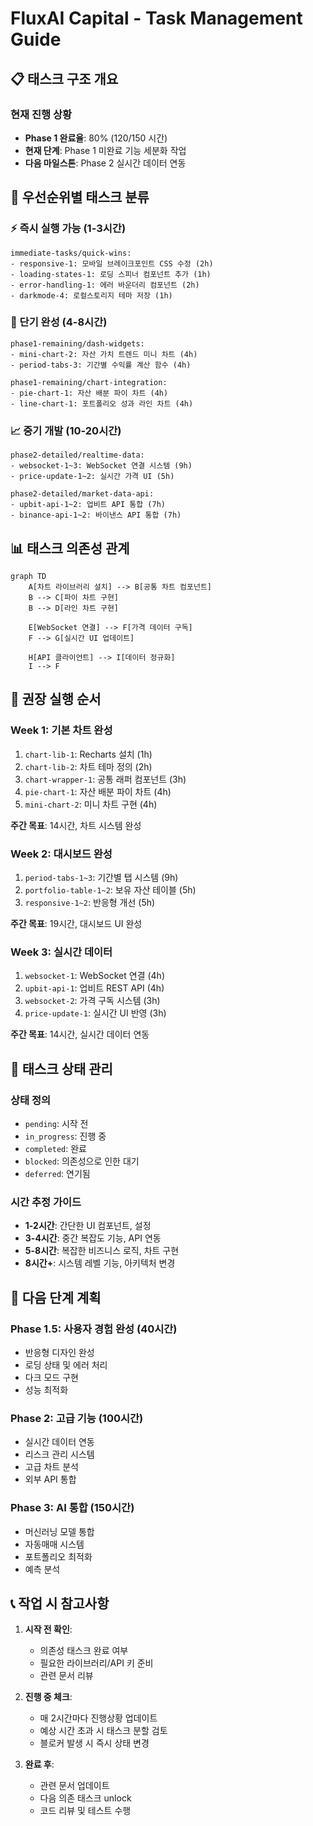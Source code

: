 # FluxAI Capital - Task Management Guide

## 📋 태스크 구조 개요

### 현재 진행 상황
- **Phase 1 완료율**: 80% (120/150 시간)
- **현재 단계**: Phase 1 미완료 기능 세분화 작업
- **다음 마일스톤**: Phase 2 실시간 데이터 연동

## 🎯 우선순위별 태스크 분류

### ⚡ 즉시 실행 가능 (1-3시간)
```
immediate-tasks/quick-wins:
- responsive-1: 모바일 브레이크포인트 CSS 수정 (2h)
- loading-states-1: 로딩 스피너 컴포넌트 추가 (1h)  
- error-handling-1: 에러 바운더리 컴포넌트 (2h)
- darkmode-4: 로컬스토리지 테마 저장 (1h)
```

### 🔧 단기 완성 (4-8시간)
```
phase1-remaining/dash-widgets:
- mini-chart-2: 자산 가치 트렌드 미니 차트 (4h)
- period-tabs-3: 기간별 수익률 계산 함수 (4h)

phase1-remaining/chart-integration:  
- pie-chart-1: 자산 배분 파이 차트 (4h)
- line-chart-1: 포트폴리오 성과 라인 차트 (4h)
```

### 📈 중기 개발 (10-20시간)
```
phase2-detailed/realtime-data:
- websocket-1~3: WebSocket 연결 시스템 (9h)
- price-update-1~2: 실시간 가격 UI (5h)

phase2-detailed/market-data-api:
- upbit-api-1~2: 업비트 API 통합 (7h)  
- binance-api-1~2: 바이낸스 API 통합 (7h)
```

## 📊 태스크 의존성 관계

```mermaid
graph TD
    A[차트 라이브러리 설치] --> B[공통 차트 컴포넌트]
    B --> C[파이 차트 구현]
    B --> D[라인 차트 구현]
    
    E[WebSocket 연결] --> F[가격 데이터 구독]
    F --> G[실시간 UI 업데이트]
    
    H[API 클라이언트] --> I[데이터 정규화]
    I --> F
```

## 🔄 권장 실행 순서

### Week 1: 기본 차트 완성
1. `chart-lib-1`: Recharts 설치 (1h)
2. `chart-lib-2`: 차트 테마 정의 (2h) 
3. `chart-wrapper-1`: 공통 래퍼 컴포넌트 (3h)
4. `pie-chart-1`: 자산 배분 파이 차트 (4h)
5. `mini-chart-2`: 미니 차트 구현 (4h)

**주간 목표**: 14시간, 차트 시스템 완성

### Week 2: 대시보드 완성
1. `period-tabs-1~3`: 기간별 탭 시스템 (9h)
2. `portfolio-table-1~2`: 보유 자산 테이블 (5h)
3. `responsive-1~2`: 반응형 개선 (5h)

**주간 목표**: 19시간, 대시보드 UI 완성

### Week 3: 실시간 데이터
1. `websocket-1`: WebSocket 연결 (4h)
2. `upbit-api-1`: 업비트 REST API (4h)  
3. `websocket-2`: 가격 구독 시스템 (3h)
4. `price-update-1`: 실시간 UI 반영 (3h)

**주간 목표**: 14시간, 실시간 데이터 연동

## 📝 태스크 상태 관리

### 상태 정의
- `pending`: 시작 전
- `in_progress`: 진행 중  
- `completed`: 완료
- `blocked`: 의존성으로 인한 대기
- `deferred`: 연기됨

### 시간 추정 가이드
- **1-2시간**: 간단한 UI 컴포넌트, 설정
- **3-4시간**: 중간 복잡도 기능, API 연동
- **5-8시간**: 복잡한 비즈니스 로직, 차트 구현
- **8시간+**: 시스템 레벨 기능, 아키텍처 변경

## 🚀 다음 단계 계획

### Phase 1.5: 사용자 경험 완성 (40시간)
- 반응형 디자인 완성
- 로딩 상태 및 에러 처리
- 다크 모드 구현
- 성능 최적화

### Phase 2: 고급 기능 (100시간)  
- 실시간 데이터 연동
- 리스크 관리 시스템
- 고급 차트 분석
- 외부 API 통합

### Phase 3: AI 통합 (150시간)
- 머신러닝 모델 통합
- 자동매매 시스템
- 포트폴리오 최적화
- 예측 분석

## 📞 작업 시 참고사항

1. **시작 전 확인**:
   - 의존성 태스크 완료 여부
   - 필요한 라이브러리/API 키 준비
   - 관련 문서 리뷰

2. **진행 중 체크**:  
   - 매 2시간마다 진행상황 업데이트
   - 예상 시간 초과 시 태스크 분할 검토
   - 블로커 발생 시 즉시 상태 변경

3. **완료 후**:
   - 관련 문서 업데이트
   - 다음 의존 태스크 unlock
   - 코드 리뷰 및 테스트 수행